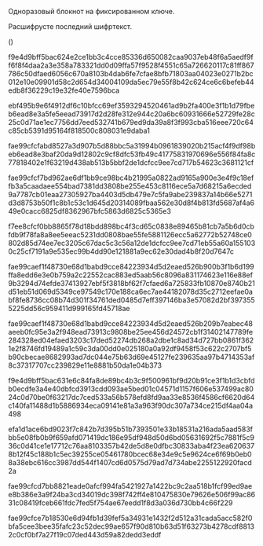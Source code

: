 Одноразовый блокнот на фиксированном ключе.

Расшифрусте последний шифртекст.

()

f9e4d9bff5bac624e2ce1bb3c4cce85336d650082caa9037eb48f6a5aedf9ff6f8f4daa2a3e358a783321dd0d09ffa57f9528f4551c65a726620117c81ff867786c50dfaed6056c670a8103b4dab6fe7cfae8bfb71803aa04023e0271b2bc012e10e09901d58c2d654d34004109da5ec79e55f8b42c624ce6c6befeb44edb8f36229c19e32fe40e7596bca


ebf495b9e6f4912df6c10bfcc69ef3593294520461ad9b2fa400e3f1b1d79fbeb6ead8e3a5fe5eead73917d2d28fe312e944c20a6bc60931666e52729fe28c25c0d71ae1ec7756dd7eed532741b679ed9da39a8f3f993cba516eee720c64c85cb5391d95164f818500c808031e9daba1


fae99cfcfabd8527a3d907b5d88bbc5a31994b0961839020b215acf4f9df98beb6ead8e3baf20da9d12802c9cf8dfc53fb49c41775831970696e556f84fa8c77818402e1f63219d438ab513b5bbf2de1dcfcc9ee7cd717b54623c3681121cf

fae99cfcf7bd962ae6df1bb9ce98bc4b21995a0822ad9165a900e3e4f9c18effb3a5caadaee554bad7381dd3808be255e453c8116ece5a7d68215a6ecded9a7787cb01eaa27305927ba4403d5db479e7c5fa9abe239837a14b66e5271d3d8753b50f1c8b1c53c1d645d20314089fbaa562e30d8f4b813fd5687af4a649e0cacc6825df8362967bfc5863d6825c5365e3

f7ee8cfcf0bb8865f78d18bdd898bc4f3cd65c0838e89465b81cb7a5b6d0cbfdb9f78fa8a8ee5eeac5231dd0808bae55fe5881126ecc5a62772b52748ce0802d85d74ee7ec3205c67dac5c3c56a12de1dcfcc9ee7cd71eb55a60a1551030c25cf7191a9e535ec99b4dd90e121881a9ec62e30dad4b8f20d7647c

fae99caef1f48730e68d1babd9cce84223934d5d2eaed526b900b3f1b6d199ffa8edd6e3e0b759a2c22552cac883ed5aab56c8096a831174623e116e88ef9b3294d74efde37413927ebf5f3818bf62f7cfaed6a725833fb10870e8740b21d51eb51d069d5349ce97549c170e188ca6ec7ae44182078d35c2712eefae0abf8fe8736cc08b74d301f34761ded0485d7eff397146ba3e57082d2bf3973555225dd56c959411d999165fd45718ae

fae99caef1f48730e68d1babd9cce84223934d5d2eaed526b209b7eabec48aeeb0fc95e3a2f948ead73913c9808be25ee456d24572cb1f31402147789fe284328ed04efaed3203c17ded52274db268a2dbe1c8ad34d727bb0861f3621e2f8746fd19489a1c59c3da00dd0e025180a0a92df9458f53c622c2707bf5b90cbecae8682993ad7dc044e75b63d69e45127fe239635aa97b4714353af8c37317707cc239829e11e8881b50da1e04b373

f9e4d9bff5bac631e6c84fa8de89bc4b3c9f500961bf9d20b91ce3f1b1d3cbfdb0ecdfe3a4e40dbfcd3913cdd093ae5bed01c04571d1157f606e537499ac8024c0d70be0f63217dc7ced533a56b578efd8fd9aa33e8536f4586cf6620d64c140fa11488d1b5886934eca09141e81a3a963f90dc307a734ce215df4aa04a498

efa1d1ace6bd9023f7c842b7d395b51b7393501e33b18531a216ada5aad583fbb5e08fb0b9f659afd071419dc186e95df948d50d6bd05631692f5c7881f5c936c0d41ce1e17712c76aa8103357b42de5d8e0dfbc30833aba4f23ea6206378b12f45c188b1c5ec39255ce05461780bcec68e34e9c5e9624ce6f69b0eb08a38ebc616cc3987dd544f1407cd6d0575d79ad7d734abe2255122920facd2a

fae99cfcd7bb8821eade0afcf994fa5421927a1422bc9c2aa518b1fcf99ed9aee8b386e3a9f24ba3cd34019dc398f742ff4e810475830e79626e506f99ac8631c08419fceb661fdc7fed5f754ae67eedd1f8d3a036d730bb4c66f229

fae99cfce7b18530e6d94fb1d39fef5a34931e1432f2d512a31cada5acc582f0bfa5cee3bee35fafc23c52dec99ae657f90d810b63d51f63273b4278cdf88132c0cf0bf7a27f19c07ded443d59a82dedd3eddf
